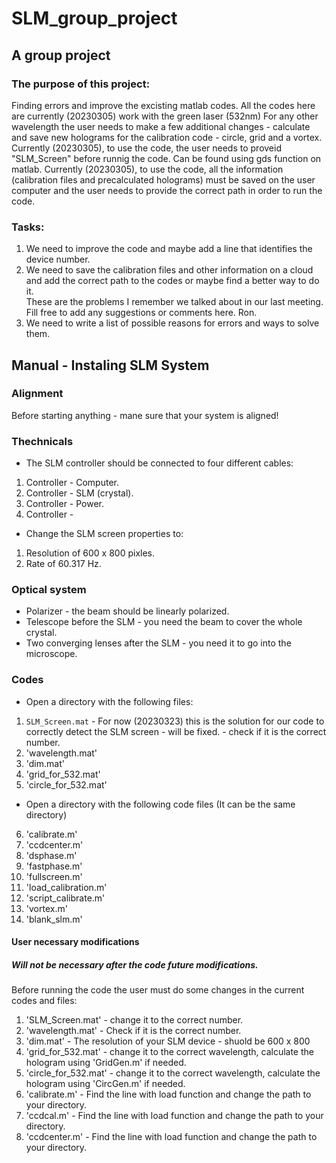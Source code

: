 # SLM_group_project
## A group project
### The purpose of this project:
Finding errors and improve the excisting matlab codes.
All the codes here are currently (20230305) work with the green laser (532nm)
For any other wavelength the user needs to make a few additional changes - calculate and save new holograms for the calibration code - circle, grid and a vortex.
Currently (20230305), to use the code, the user needs to proveid "SLM_Screen" before runnig the code. Can be found using gds function on matlab.
Currently (20230305), to use the code, all the information (calibration files and precalculated holograms) must be saved on the user computer and the user needs to provide the correct path in order to run the code.  
### Tasks:
1. We need to improve the code and maybe add a line that identifies the device number.
2. We need to save the calibration files and other information on a cloud and add the correct path to the codes or maybe find a better way to do it.   
These are the problems I remember we talked about in our last meeting. 
Fill free to add any suggestions or comments here. 
Ron.
3. We need to write a list of possible reasons for errors and ways to solve them.

## Manual - Instaling SLM System
### Alignment
Before starting anything - mane sure that your system is aligned!
### Thechnicals
* The SLM controller should be connected to four different cables:
1. Controller - Computer.
2. Controller - SLM (crystal).
3. Controller - Power.
4. Controller - 

* Change the SLM screen properties to:

1. Resolution of 600 x 800 pixles.
2. Rate of 60.317 Hz.

### Optical system
* Polarizer - the beam should be linearly polarized.
* Telescope before the SLM - you need the beam to cover the whole crystal.
* Two converging lenses after the SLM - you need it to go into the microscope.

### Codes
* Open a directory with the following files:
1.  `SLM_Screen.mat` - For now (20230323) this is the solution for our code to correctly detect the SLM screen - will be fixed. - check if it is the correct number.
2. 'wavelength.mat'
3. 'dim.mat'
4. 'grid_for_532.mat'
5. 'circle_for_532.mat'
* Open a directory with the following code files (It can be the same directory)
6. 'calibrate.m'
7. 'ccdcenter.m'
8. 'dsphase.m'
9. 'fastphase.m'
10. 'fullscreen.m'
11. 'load_calibration.m'
12. 'script_calibrate.m' 
13.  'vortex.m'
14.  'blank_slm.m'
#### User necessary modifications
##### Will not be necessary after the code future modifications. 
Before running the code the user must do some changes in the current codes and files:
1. 'SLM_Screen.mat' - change it to the correct number.
2. 'wavelength.mat' - Check if it is the correct number. 
3. 'dim.mat' - The resolution of your SLM device - shuold be 600 x 800
4. 'grid_for_532.mat' - change it to the correct wavelength, calculate the hologram using 'GridGen.m' if needed.
5. 'circle_for_532.mat' - change it to the correct wavelength, calculate the hologram using 'CircGen.m' if needed.
6. 'calibrate.m' - Find the line with load function and change the path to your directory.
7. 'ccdcal.m' - Find the line with load function and change the path to your directory.
8. 'ccdcenter.m' - Find the line with load function and change the path to your directory.
